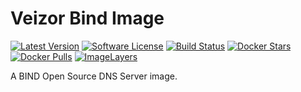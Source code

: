 # Veizor Bind Image

[![Latest Version](https://img.shields.io/github/release/Veizor/bind.svg?style=flat-square)](https://github.com/Veizor/bind/releases)
[![Software License](https://img.shields.io/badge/license-MIT-brightgreen.svg?style=flat-square)](LICENSE)
[![Build Status](https://img.shields.io/travis/Veizor/bind.svg?style=flat-square)](https://travis-ci.org/Veizor/bind)
[![Docker Stars](https://img.shields.io/docker/stars/veizor/bind.svg?style=flat-square)](https://hub.docker.com/r/veizor/bind/)
[![Docker Pulls](https://img.shields.io/docker/pulls/veizor/bind.svg?style=flat-square)](https://hub.docker.com/r/veizor/bind/)
[![ImageLayers](https://imagelayers.io/badge/veizor/bind:latest.svg)](https://imagelayers.io/?images=veizor/bind:latest 'Get your own badge on imagelayers.io')


A BIND Open Source DNS Server image.
